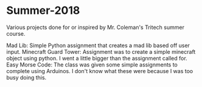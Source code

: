 # Summer-2018
Various projects done for or inspired by Mr. Coleman's Tritech summer course.

Mad Lib: Simple Python assignment that creates a mad lib based off user input.
Minecraft Guard Tower: Assignment was to create a simple minecraft object using python. I went a little bigger than the assignment called for.
Easy Morse Code: The class was given some simple assignments to complete using Arduinos. I don't know what these were because I was too busy doing this.

